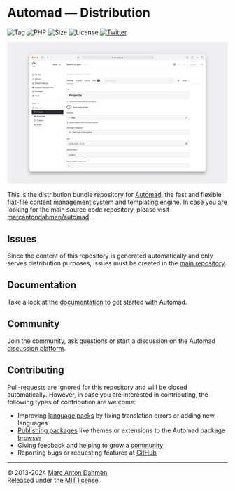 # Automad &mdash; Distribution

![Tag](https://img.shields.io/github/v/tag/automadcms/automad-dist?include_prereleases&sort=semver&color=222222)
![PHP](https://img.shields.io/packagist/dependency-v/automad/automad/php?color=222222)
![Size](https://img.shields.io/github/languages/code-size/marcantondahmen/automad?color=222222)
![License](https://img.shields.io/github/license/marcantondahmen/automad?color=222222)
[![Twitter](https://img.shields.io/twitter/follow/automadcms?label=Follow)](https://twitter.com/automadcms)

![](https://raw.githubusercontent.com/marcantondahmen/media-files/master/automad-v2/readme-light.png)

This is the distribution bundle repository for [Automad](https://automad.org), the fast and flexible flat-file content management system and templating engine.
In case you are looking for the main source code repository, please visit [marcantondahmen/automad](https://github.com/marcantondahmen/automad).

## Issues

Since the content of this repository is generated automatically and only serves distribution purposes, issues must be created in the [main repository](https://github.com/marcantondahmen/automad/issues).

## Documentation

Take a look at the [documentation](https://automad.org) to get started with Automad.

## Community

Join the community, ask questions or start a discussion on the Automad [discussion platform](https://automad.org/discuss).

## Contributing

Pull-requests are ignored for this repository and will be closed automatically. However, in case you are interested in contributing, the following types of contribution are welcome:

-   Improving [language packs](https://github.com/automadcms/automad-language-packs) by fixing translation errors or adding new languages
-   [Publishing packages](https://automad.org/developer-guide/publishing-packages) like themes or extensions to the Automad package [browser](https://packages.automad.org)
-   Giving feedback and helping to grow a [community](https://automad.org/discuss)
-   Reporting bugs or requesting features at [GitHub](https://github.com/marcantondahmen/automad/issues)

---

© 2013-2024 [Marc Anton Dahmen](https://marcdahmen.de)  
Released under the [MIT license](https://automad.org/license)
